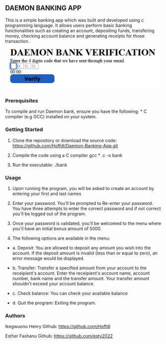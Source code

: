 ## DAEMON BANKING APP
This is a simple banking app which was built and developed using c programming language. It allows users perform basic banking functionalities such as creating an account, depositing funds, transfering money, checking account balance and generating receipts for those transaction.

![alt text](https://github.com/Hoffdl/Daemon-Banking-App/blob/master/verifyimg.jpg)

### Prerequisites
To compile and run Daemon bank, ensure you have the following:
	* C compiler (e.g GCC) installed on your system.

### Getting Started
1. Clone the repository or download the source code:
https://github.com/Hoffdl/Daemon-Banking-App.git

2. Compile the code using a C compiler
gcc * .c -o bank

3. Run the executable:
./bank

### Usage
1. Upon running the program, you will be asked to create an account by entering your first and last names

1. Enter your password. You'll be prompted to Re-enter your password. You have three attempts to enter the correct password and if not correct you'll be logged out of the program.

3. Once your password is validated, you'll be welcomed to the menu where you'll have an initial bonus amount of 5000.

4. The following options are available in the menu:

* a. Deposit: You are allowed to deposit any amount you wish into the account. If the deposit amount is invalid (less than or equal to zero), an error message would be displayed.

* b. Transfer: Transfer a specified amount from your account to the receipient's account. Enter the receipient's account name, account number, bank name and the transfer amount. Your transfer amount shouldn't exceed your account balance.

* c. Check balance: You can check your available balance

* d. Quit the program: Exiting the program.

### Authors
Ikegwuonu Henry 
Github: https://github.com/Hoffdl

Esther Fashanu
Github: https://github.com/esty2022
